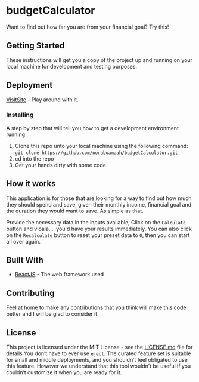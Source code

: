 # budgetCalculator

Want to find out how far you are from your financial goal? Try this!

## Getting Started

These instructions will get you a copy of the project up and running on your local machine for development and testing purposes.

## Deployment

[VisitSite](https://kudihouse.netlify.com/) - Play around with it.

### Installing

A step by step that will tell you how to get a development environment running

1. Clone this repo unto your local machine using the following command: `git clone https://github.com/noraboamaah/budgetCalculator.git`
2. cd into the repo
3. Get your hands dirty with some code

## How it works

This application is for those that are looking for a way to find out how much they should spend and save, given their monthly income, financial goal and the duration they would want to save. As simple as that.

Provide the necessary data in the inputs available, Click on the ```Calculate``` button and vioala.... you'd have your results immediately. You can also click on the ```Recalculate``` button to reset your preset data to ```0```, then you can start all over again.


## Built With

- [ReactJS](https://reactjs.org) - The web framework used

## Contributing

Feel at home to make any contributions that you think will make this code better and I will be glad to consider it.

## License

This project is licensed under the MIT License - see the [LICENSE.md](LICENSE.md) file for details
You don’t have to ever use `eject`. The curated feature set is suitable for small and middle deployments, and you shouldn’t feel obligated to use this feature. However we understand that this tool wouldn’t be useful if you couldn’t customize it when you are ready for it.
